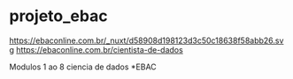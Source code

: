 # projeto_ebac
[
](https://ebaconline.com.br/_nuxt/d58908d198123d3c50c18638f58abb26.svg)https://ebaconline.com.br/_nuxt/d58908d198123d3c50c18638f58abb26.svg
https://ebaconline.com.br/cientista-de-dados

Modulos 1 ao 8 ciencia de dados *EBAC


